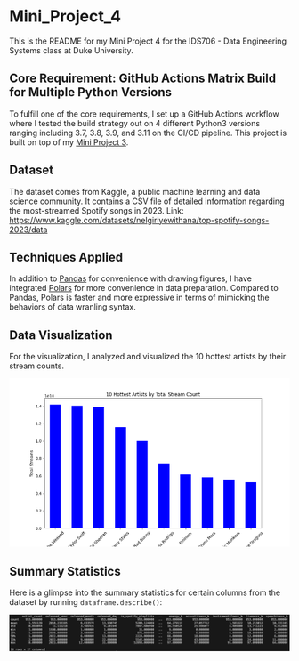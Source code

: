 # Mini_Project_4


This is the README for my Mini Project 4 for the IDS706 - Data Engineering Systems class at Duke University.

## Core Requirement: GitHub Actions Matrix Build for Multiple Python Versions
To fulfill one of the core requirements, I set up a GitHub Actions workflow where I tested the build strategy out on 4 different Python3 versions ranging including 3.7, 3.8, 3.9, and 3.11 on the CI/CD pipeline. This project is built on top of my [Mini Project 3](https://github.com/nogibjj/Peter_Min_Data_Engineering_Project3).

## Dataset
The dataset comes from Kaggle, a public machine learning and data science community. It contains a CSV file of detailed information regarding the most-streamed Spotify songs in 2023. Link: https://www.kaggle.com/datasets/nelgiriyewithana/top-spotify-songs-2023/data

## Techniques Applied
In addition to [Pandas](https://pandas.pydata.org/) for convenience with drawing figures, I have integrated [Polars](https://pola.rs) for more convenience in data preparation. Compared to Pandas, Polars is faster and more expressive in terms of mimicking the behaviors of data wranling syntax.

## Data Visualization
For the visualization, I analyzed and visualized the 10 hottest artists by their stream counts.

![alt text](top_10_artist_by_stream_count.png)

## Summary Statistics
Here is a glimpse into the summary statistics for certain columns from the dataset by running `dataframe.describe()`:

![alt text](summary_statistics.png)